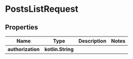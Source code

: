
# PostsListRequest

## Properties
| Name | Type | Description | Notes |
| ------------ | ------------- | ------------- | ------------- |
| **authorization** | **kotlin.String** |  |  |



